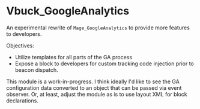 # Vbuck_GoogleAnalytics

An experimental rewrite of `Mage_GoogleAnalytics` to provide more features to developers.

Objectives:

* Utilize templates for all parts of the GA process
* Expose a block to developers for custom tracking code injection prior to beacon dispatch.

This module is a work-in-progress. I think ideally I'd like to see the GA configuration data
converted to an object that can be passed via event observer. Or, at least, adjust the module
as is to use layout XML for block declarations.